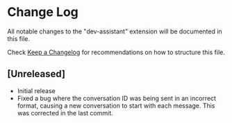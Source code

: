 # Change Log

All notable changes to the "dev-assistant" extension will be documented in this file.

Check [Keep a Changelog](http://keepachangelog.com/) for recommendations on how to structure this file.

## [Unreleased]

- Initial release
- Fixed a bug where the conversation ID was being sent in an incorrect format, causing a new conversation to start with each message. This was corrected in the last commit.
